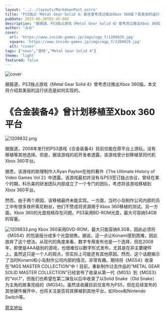```yaml
---
layout: '../../layouts/MarkdownPost.astro'
title: "PS3独占『Metal Gear Solid 4』是否曾考虑过推出Xbox 360版？其美丽的运行状态是如何实现的？"
pubDate: 2023-06-20T02:45:04Z
description: "据报道，PS3独占游戏《Metal Gear Solid 4》曾考虑过推出Xbox 360版。本文将介绍其美丽的运行状态是如何实现的。"
author: "みお"
cover:
  url: 'https://www.inside-games.jp/imgs/ogp_f/1209829.jpg'
  square: 'https://www.inside-games.jp/imgs/ogp_f/1209829.jpg'
  alt: "cover"
tags: ["news","游戏","Metal Gear Solid 4"]
theme: 'light'
featured: false
---
```


![cover](https://www.inside-games.jp/imgs/ogp_f/1209829.jpg) 

据报道，PS3独占游戏《Metal Gear Solid 4》曾考虑过推出Xbox 360版。本文将介绍其美丽的运行状态是如何实现的。

# 《合金装备4》曾计划移植至Xbox 360平台

![1209832.png](https://www.inside-games.jp/imgs/zoom/1209832.png)

据报道，2008年发行的PS3游戏《合金装备4》目前仅能在原平台上游玩，没有移植等其他选择。但是，据该游戏的前开发者透露，该游戏曾计划移植至同代机Xbox 360平台。

据悉，该游戏的助理制作人Ryan Payton在他的著作《The Ultimate History of Video Games Vol 2》中透露，该游戏最初并没有与PS3签订独占协议，曾经在某个时期，科乐美的研发团队内部成立了一个专门的团队，考虑将该游戏移植到Xbox 360平台。

然而，由于两个原因，该移植最终未能实现。一方面，当时小岛制作公司内部的员工中有很多铁杆索尼粉丝，他们不赞成将资源用于Xbox 360移植的测试。另一方面，Xbox 360的光盘规格存在问题。PS3采用BD-ROM光盘，最大可容纳54GB的容量。

![1209833.png](https://www.inside-games.jp/imgs/zoom/1209833.png)
Xbox 360采用DVD-ROM，最大只能容纳8.3GB，因此必须将《MGS4》的包装版分成多个光盘销售。据说，这一点让Konami感到困难，因此放弃了这个想法。从现代的角度来看，数字专用发布也是一个选择，但在2008年，即使是AAA级别的游戏，也很难仅以数字形式发布，尤其是在非主要硬件上。虽然这只是一个人的观点，但实际上可能还有其他原因。然而，这个话题揭示了当时Konami和小岛制作公司内部的情况，非常有趣。期待将《MGS4》收录在“MGS MASTER COLLECTION”中！目前，重新制作过去作品的“METAL GEAR SOLID MASTER COLLECTION”已经宣布了收录从第一代《MGS》到《MGS3》的“Vol.1”，但我们也希望在第二弹及以后中收录了以Solid Snake（Old Snake）为主角的故事完结的《MGS4》。虽然该收藏目前仅宣布为PS5，但在后续宣布的其他硬件展开中，也将关注是否将其移植到其他平台，如Xbox和Nintendo Switch等。

  [原文地址](https://www.inside-games.jp/article/2023/06/20/146660.html)